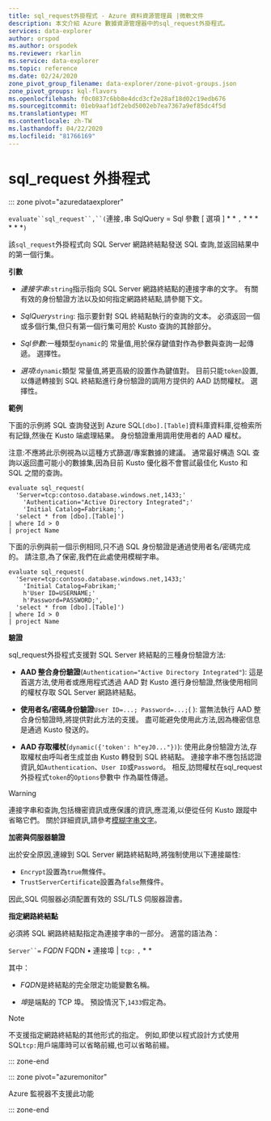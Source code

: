 ```yaml
---
title: sql_request外掛程式 - Azure 資料資源管理員 |微軟文件
description: 本文介紹 Azure 數據資源管理器中的sql_request外掛程式。
services: data-explorer
author: orspod
ms.author: orspodek
ms.reviewer: rkarlin
ms.service: data-explorer
ms.topic: reference
ms.date: 02/24/2020
zone_pivot_group_filename: data-explorer/zone-pivot-groups.json
zone_pivot_groups: kql-flavors
ms.openlocfilehash: f0c0837c6bb8e4dcd3cf2e28af18d02c19edb676
ms.sourcegitcommit: 01eb9aaf1df2ebd5002eb7ea7367a9ef85dc4f5d
ms.translationtype: MT
ms.contentlocale: zh-TW
ms.lasthandoff: 04/22/2020
ms.locfileid: "81766169"
---
```

# <a name="sql_request-plugin"></a>sql_request 外掛程式

::: zone pivot="azuredataexplorer"

  `evaluate``sql_request``,``(`連接`,`串 SqlQuery = Sql 參數 [ 選項 ] * * `,` * * * * * *`)`

該`sql_request`外掛程式向 SQL Server 網路終結點發送 SQL 查詢,並返回結果中的第一個行集。

**引數**

* *連接字串*:`string`指示指向 SQL Server 網路終結點的連接字串的文字。 有關有效的身份驗證方法以及如何指定網路終結點,請參閱下文。

* *SqlQuery*`string`: 指示要針對 SQL 終結點執行的查詢的文本。 必須返回一個或多個行集,但只有第一個行集可用於 Kusto 查詢的其餘部分。

* *Sql參數*:一種類型`dynamic`的 常量值,用於保存鍵值對作為參數與查詢一起傳遞。 選擇性。
  
* *選項*:`dynamic`類型 常量值,將更高級的設置作為鍵值對。 目前只能`token`設置,以傳遞轉接到 SQL 終結點進行身份驗證的調用方提供的 AAD 訪問權杖。 選擇性。

**範例**

下面的示例將 SQL 查詢發送到 Azure SQL`[dbo].[Table]`資料庫資料庫,從檢索所有記錄,然後在 Kusto 端處理結果。 身份驗證重用調用使用者的 AAD 權杖。

注意:不應將此示例視為以這種方式篩選/專案數據的建議。 通常最好構造 SQL 查詢以返回盡可能小的數據集,因為目前 Kusto 優化器不會嘗試最佳化 Kusto 和 SQL 之間的查詢。

```kusto
evaluate sql_request(
  'Server=tcp:contoso.database.windows.net,1433;'
    'Authentication="Active Directory Integrated";'
    'Initial Catalog=Fabrikam;',
  'select * from [dbo].[Table]')
| where Id > 0
| project Name
```

下面的示例與前一個示例相同,只不過 SQL 身份驗證是通過使用者名/密碼完成的。 請注意,為了保密,我們在此處使用模糊字串。

```kusto
evaluate sql_request(
  'Server=tcp:contoso.database.windows.net,1433;'
    'Initial Catalog=Fabrikam;'
    h'User ID=USERNAME;'
    h'Password=PASSWORD;',
  'select * from [dbo].[Table]')
| where Id > 0
| project Name
```

**驗證**

sql_request外掛程式支援對 SQL Server 終結點的三種身份驗證方法:

* **AAD 整合身份驗證**(`Authentication="Active Directory Integrated"`): 這是首選方法,使用者或應用程式透過 AAD 對 Kusto 進行身份驗證,然後使用相同的權杖存取 SQL Server 網路終結點。

* **使用者名/密碼身份驗證**`User ID=...; Password=...;`( ): 當無法執行 AAD 整合身份驗證時,將提供對此方法的支援。 盡可能避免使用此方法,因為機密信息是通過 Kusto 發送的。

* **AAD 存取權杖**(`dynamic({'token': h"eyJ0..."})`): 使用此身份驗證方法,存取權杖由呼叫者生成並由 Kusto 轉發到 SQL 終結點。 連接字串不應包括認證資訊,如`Authentication`、`User ID`或`Password`。 相反,訪問權杖在sql_request外掛程式`token`的`Options`參數中 作為屬性傳遞。
     
> [!WARNING]
> 連接字串和查詢,包括機密資訊或應保護的資訊,應混淆,以便從任何 Kusto 跟蹤中省略它們。
> 關於詳細資訊,請參考[模糊字串文字](scalar-data-types/string.md#obfuscated-string-literals)。

**加密與伺服器驗證**

出於安全原因,連線到 SQL Server 網路終結點時,將強制使用以下連接屬性:

* `Encrypt`設置為`true`無條件。
* `TrustServerCertificate`設置為`false`無條件。

因此,SQL 伺服器必須配置有效的 SSL/TLS 伺服器證書。

**指定網路終結點**

必須將 SQL 網路終結點指定為連接字串的一部分。
適當的語法為：

`Server``=` *FQDN* FQDN • 連接埠 | `tcp:` `,` * *

其中：

* *FQDN*是終結點的完全限定功能變數名稱。

* *埠*是端點的 TCP 埠。 預設情況下,`1433`假定為。

> [!NOTE]
> 不支援指定網路終結點的其他形式的指定。
> 例如,即使以程式設計方式使用 SQL`tcp:`用戶端庫時可以省略前綴,也可以省略前綴。



::: zone-end

::: zone pivot="azuremonitor"

Azure 監視器不支援此功能

::: zone-end
